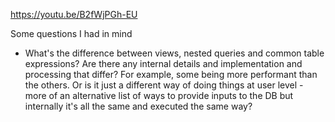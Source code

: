 
https://youtu.be/B2fWjPGh-EU

Some questions I had in mind
- What's the difference between views, nested queries and common table expressions? Are there any internal details and implementation and processing that differ? For example, some being more performant than the others. Or is it just a different way of doing things at user level - more of an alternative list of ways to provide inputs to the DB but internally it's all the same and executed the same way?


